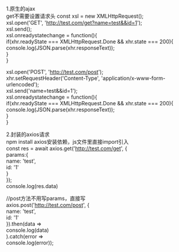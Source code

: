 1.原生的ajax  
get不需要设置请求头
const xsl = new XMLHttpRequest();  
xsl.open('GET', 'http://test.com/get?name=test&&id=1');    
xsl.send();  
xsl.onreadystatechange = function(){  
    if(xhr.readyState === XMLHttpRequest.Done && xhr.state === 200){  
        console.log(JSON.parse(xhr.responseText));  
    }  
}  
  
xsl.open('POST', 'http://test.com/post');  
xhr.setRequestHeader('Content-Type', 'application/x-www-form-urlencoded');  
xsl.send('name=test&&id=1');  
xsl.onreadystatechange = function(){  
    if(xhr.readyState === XMLHttpRequest.Done && xhr.state === 200){  
        console.log(JSON.parse(xhr.responseText));  
    }  
}  
  
2.封装的axios请求  
npm install axios安装依赖，js文件里直接import引入  
const res = await axios.get('http://test.com/get', {  
  params:{  
    name: 'test',  
    id: '1'  
  }  
});  
console.log(res.data)  
  
//post方法不用写params，直接写  
axios.post('http://test.com/post', {  
    name: 'test',  
    id: '1'  
  }).then(data =>   
     console.log(data)  
  ).catch(error =>   
     console.log(error));  
